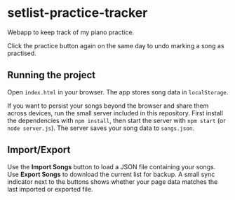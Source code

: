 # setlist-practice-tracker
Webapp to keep track of my piano practice.

Click the practice button again on the same day to undo marking a song as practised.

## Running the project
Open `index.html` in your browser. The app stores song data in `localStorage`.

If you want to persist your songs beyond the browser and share them across devices,
run the small server included in this repository. First install the dependencies
with `npm install`, then start the server with `npm start` (or `node server.js`).
The server saves your song data to `songs.json`.

## Import/Export
Use the **Import Songs** button to load a JSON file containing your songs.
Use **Export Songs** to download the current list for backup. A small sync
indicator next to the buttons shows whether your page data matches the last
imported or exported file.
